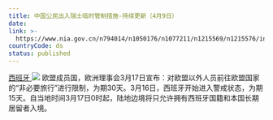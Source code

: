 ```yaml
---
title: 中国公民出入瑞士临时管制措施-持续更新（4月9日）
date: 
link: >-
  https://www.nia.gov.cn/n794014/n1050176/n1077211/n1215569/n1215576/index.html
countryCode: ds
status: published
---
```

[西班牙 ![](../../../../../dbsource/1227208/1229561.png)](javascript:void(0))
    [](javascript:void(0))欧盟成员国，欧洲理事会3月17日宣布：对欧盟以外人员前往欧盟国家的“非必要旅行”进行限制，为期30天。3月16日，西班牙开始进入警戒状态，为期15天。自当地时间3月17日0时起，陆地边境将只允许拥有西班牙国籍和本国长期居留者入境。 
